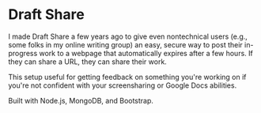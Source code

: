 # Draft Share
I made Draft Share a few years ago to give even nontechnical users (e.g., some folks in my online writing group) an easy, secure way to post their 
in-progress work to a webpage that automatically expires after a few hours. If they can share a URL, they can share their work.

This setup useful for getting feedback on something you're working on if you're not confident with your screensharing or Google Docs abilities.

Built with Node.js, MongoDB, and Bootstrap.
